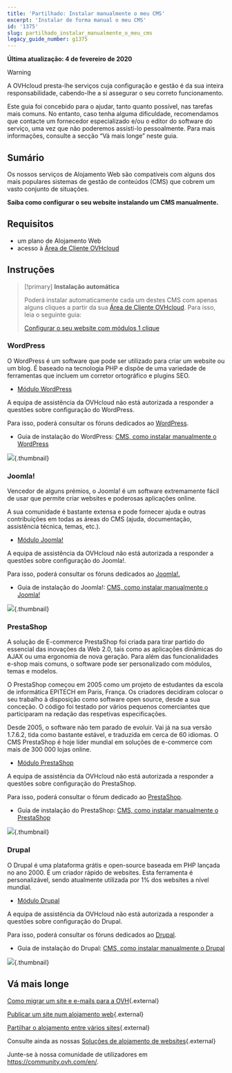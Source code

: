```yaml
---
title: 'Partilhado: Instalar manualmente o meu CMS'
excerpt: 'Instalar de forma manual o meu CMS'
id: '1375'
slug: partilhado_instalar_manualmente_o_meu_cms
legacy_guide_number: g1375
---
```


**Última atualização: 4 de fevereiro de 2020**

> [!warning]
>A OVHcloud presta-lhe serviços cuja configuração e gestão é da sua inteira responsabilidade, cabendo-lhe a si assegurar o seu correto funcionamento. 
>
>Este guia foi concebido para o ajudar, tanto quanto possível, nas tarefas mais comuns. No entanto, caso tenha alguma dificuldade, recomendamos que contacte um fornecedor especializado e/ou o editor do software do serviço, uma vez que não poderemos assisti-lo pessoalmente. Para mais informações, consulte a secção “Vá mais longe” neste guia.
>

## Sumário

Os nossos serviços de Alojamento Web são compatíveis com alguns dos mais populares sistemas de gestão de conteúdos (CMS) que cobrem um vasto conjunto de situações.

**Saiba como configurar o seu website instalando um CMS manualmente.**

## Requisitos

- um plano de Alojamento Web
- acesso à [Área de Cliente OVHcloud](https://www.ovh.com/auth/?action=gotomanager)

## Instruções


> [!primary]
>**Instalação automática**
>
>Poderá instalar automaticamente cada um destes CMS com apenas alguns cliques a partir da sua [Área de Cliente OVHcloud](https://www.ovh.com/auth/?action=gotomanager). Para isso, leia o seguinte guia:
>
>[Configurar o seu website com módulos 1 clique](../partilhado_guias_dos_modulos_dos_alojamentos_partilhados/)
>




### WordPress
O WordPress é um software que pode ser utilizado para criar um website ou um blog. É baseado na tecnologia PHP e dispõe de uma variedade de ferramentas que incluem um corretor ortográfico e plugins SEO.


- [Módulo WordPress](https://www.ovh.pt/alojamento-partilhado/website/wordpress.xml)

A equipa de assistência da OVHcloud não está autorizada a responder a questões sobre configuração do WordPress.


Para isso, poderá consultar os fóruns dedicados ao [WordPress](https://wordpress.org/support/).


- Guia de instalação do WordPress: [CMS, como instalar manualmente o WordPress](../cms_como_instalar_manualmente_wordpress/)



![](images/img_3379.jpg){.thumbnail}


### Joomla!
Vencedor de alguns prémios, o Joomla! é um software extremamente fácil de usar que permite criar websites e poderosas aplicações online.

A sua comunidade é bastante extensa e pode fornecer ajuda e outras contribuições em todas as áreas do CMS (ajuda, documentação, assistência técnica, temas, etc.).


- [Módulo Joomla!](https://www.ovh.pt/alojamento-partilhado/website/joomla.xml)

A equipa de assistência da OVHcloud não está autorizada a responder a questões sobre configuração do Joomla!.


Para isso, poderá consultar os fóruns dedicados ao [Joomla!.](http://forum.joomla.org/) 

- Guia de instalação do Joomla!: [CMS, como instalar manualmente o Joomla!](../cms_instalar_manualmente_o_joomla/)



![](images/img_3380.jpg){.thumbnail}


### PrestaShop
A solução de E-commerce PrestaShop foi criada para tirar partido do essencial das inovações da Web 2.0, tais como as aplicações dinâmicas do AJAX ou uma ergonomia de nova geração. Para além das funcionalidades e-shop mais comuns, o software pode ser personalizado com módulos, temas e modelos. 

O PrestaShop começou em 2005 como um projeto de estudantes da escola de informática EPITECH em Paris, França. Os criadores decidiram colocar o seu trabalho à disposição como software open source, desde a sua conceção.  O código foi testado por vários pequenos comerciantes que participaram na redação das respetivas especificações.

Desde 2005, o software não tem parado de evoluir. Vai já na sua versão 1.7.6.2, tida como bastante estável, e traduzida em cerca de 60 idiomas. O CMS PrestaShop é hoje líder mundial em soluções de e-commerce com mais de 300 000 lojas online.



- [Módulo PrestaShop](https://www.ovh.pt/alojamento-partilhado/website/prestashop.xml)

A equipa de assistência da OVHcloud não está autorizada a responder a questões sobre configuração do PrestaShop.


Para isso, poderá consultar o fórum dedicado ao 
[PrestaShop](https://www.prestashop.com/forums/).


- Guia de instalação do PrestaShop: [CMS, como instalar manualmente o PrestaShop](../cms_como_instalar_manualmente_prestashop/)





![](images/img_3381.jpg){.thumbnail}


### Drupal
O Drupal é uma plataforma grátis e open-source baseada em PHP lançada no ano 2000. É um criador rápido de websites. Esta ferramenta é personalizável, sendo atualmente utilizada por 1% dos websites a nível mundial. 

-  [Módulo Drupal](https://www.ovh.pt/alojamento-partilhado/website/drupal.xml)

A equipa de assistência da OVHcloud não está autorizada a responder a questões sobre configuração do Drupal.

Para isso, poderá consultar os fóruns dedicados ao [Drupal](https://www.drupal.org).


-  Guia de instalação do Drupal: [CMS, como instalar manualmente o Drupal](../cms_instalar_manualmente_drupal/)



![](images/img_3382.jpg){.thumbnail}




## Vá mais longe

[Como migrar um site e e-mails para a OVH](../migrar-site-para-ovh/){.external}

[Publicar um site num alojamento web](../partilhado_colocar_o_meu_website_online/){.external}

[Partilhar o alojamento entre vários sites](../multisites-configurar-um-multisite-no-meu-alojamento-web/){.external}

Consulte ainda as nossas [Soluções de alojamento de websites](https://www.ovh.pt/alojamento-partilhado//){.external}

Junte-se à nossa comunidade de utilizadores em <https://community.ovh.com/en/>.